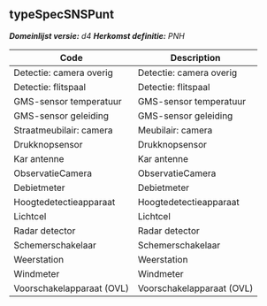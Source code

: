 ## typeSpecSNSPunt

*__Domeinlijst versie:__ d4*
*__Herkomst definitie:__ PNH*

|__Code__ |__Description__	|
|	---	|	---	|
| Detectie: camera overig | Detectie: camera overig |
| Detectie: flitspaal | Detectie: flitspaal |
| GMS-sensor temperatuur | GMS-sensor temperatuur |
| GMS-sensor geleiding | GMS-sensor geleiding |
| Straatmeubilair: camera | Meubilair: camera |
| Drukknopsensor | Drukknopsensor |
| Kar antenne | Kar antenne |
| ObservatieCamera | ObservatieCamera |
| Debietmeter | Debietmeter |
| Hoogtedetectieapparaat | Hoogtedetectieapparaat |
| Lichtcel | Lichtcel |
| Radar detector | Radar detector |
| Schemerschakelaar | Schemerschakelaar |
| Weerstation | Weerstation |
| Windmeter | Windmeter |
| Voorschakelapparaat (OVL) | Voorschakelapparaat (OVL) |
